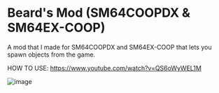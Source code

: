 # Beard's Mod (SM64COOPDX & SM64EX-COOP)
A mod that I made for SM64COOPDX and SM64EX-COOP that lets you spawn objects from the game.

HOW TO USE:
https://www.youtube.com/watch?v=QS6oWyWEL1M

![image](https://github.com/GroovyBeardLover/Beard-s-Mod-SM64COOP-/assets/110695201/3467f417-2b4a-4023-8e2e-6a2aef759877)
